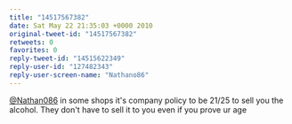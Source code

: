 ```yaml
---
title: "14517567382"
date: Sat May 22 21:35:03 +0000 2010
original-tweet-id: "14517567382"
retweets: 0
favorites: 0
reply-tweet-id: "14515622349"
reply-user-id: "127482343"
reply-user-screen-name: "Nathano86"
---
```

<a href="https://twitter.com/Nathan086">@Nathan086</a> in some shops it's company policy to be 21/25 to sell you the alcohol. They don't have to sell it to you even if you prove ur age
